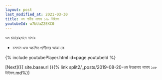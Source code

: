 ```yaml
---
layout: post
last_modified_at: 2021-03-30
title: ওম পানীয় নামায ১০৮ টাইমস
youtubeId: w7bUaZ2EXC0
---
```

 
 
 ওম চাচারাহমানে নামায  
 
 -  চলমান এবং অচলিত প্রাণীদের আত্মা কে 
 
  
 
  
 
 
 
 
 
 


{% include youtubePlayer.html id=page.youtubeId %}
 
[Next]({{ site.baseurl }}{% link  split2/_posts/2019-08-20-ওম উত্তরানায় নামায ১০৮ টাইমস.md%})
 
